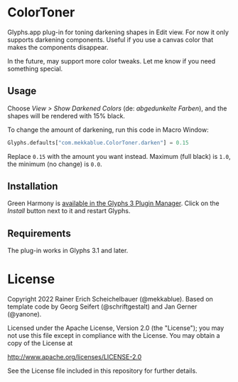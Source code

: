 # ColorToner

Glyphs.app plug-in for toning darkening shapes in Edit view. For now it only supports darkening components. Useful if you use a canvas color that makes the components disappear.

In the future, may support more color tweaks. Let me know if you need something special.

## Usage

Choose *View > Show Darkened Colors* (de: *abgedunkelte Farben*), and the shapes will be rendered with 15% black.

To change the amount of darkening, run this code in Macro Window:

```python
Glyphs.defaults["com.mekkablue.ColorToner.darken"] = 0.15
```

Replace `0.15` with the amount you want instead. Maximum (full black) is `1.0`, the minimum (no change) is `0.0`.


## Installation

Green Harmony is [available in the Glyphs&nbsp;3 Plugin Manager](glyphsapp3://showplugin/Color%20Toner). Click on the *Install* button next to it and restart Glyphs.


## Requirements

The plug-in works in Glyphs 3.1 and later.


# License

Copyright 2022 Rainer Erich Scheichelbauer (@mekkablue). Based on template code by Georg Seifert (@schriftgestalt) and Jan Gerner (@yanone).

Licensed under the Apache License, Version 2.0 (the "License");
you may not use this file except in compliance with the License.
You may obtain a copy of the License at

http://www.apache.org/licenses/LICENSE-2.0

See the License file included in this repository for further details.
